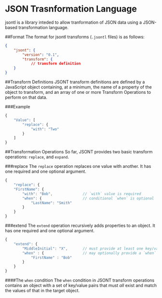 JSON Trasnformation Language
=====

jsontl is a library inteded to allow tranformation of JSON data using a JSON-based transformation language.

##Format
The format for jsontl transforms (`.jsontl` files) is as follows:

```json
{
	"jsont": {
		"version": "0.1",
		"transform": {
			// transform definition
	}
}
```
##Transform Definitions
JSONT transform definitions are defined by a JavaScript object containing, at a minimum, the name of a property of the object to transform, and an array of one or more Transform Operations to perform on that data.

###Example

```javascript
{
	"Value": [
		"replace": {
			"with": "Two"
		}
	]
}
```

##Transformation Operations
So far, JSONT provides two basic transform operations:  `replace`, and `expand`.

###replace
The `replace` operation replaces one value with another. It has one required and one optional argument.

```javascript
{
	"replace": {
	"FirstName": {
		"with": "Bob",				// `with` value is required
		"when": {					// conditional `when` is optional
			"LastName": "Smith"
		}
	}
}
```

###extend
The `extend` operation recursively adds properties to an object.  It has one required and one optional argument.

```javascript
{
	"extend": {
		"MiddleInitial": "X",		// must provide at least one key/value pair to add
		"when" : {					// may optionally provide a `when` condition
			"FirstName" : "Bob"
		}
	}
}
```

####The `when` condition
The `when` condition in JSONT transform operations contains an object with a set of key/value pairs that must *all* exist and match the values of that in the target object.
